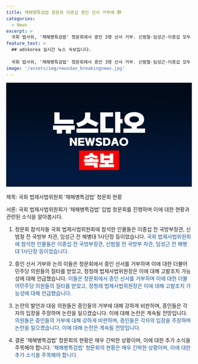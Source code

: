 ```yaml
---
title: 채해병특검법 청문회 이종섭 증인 선서 거부에 野
categories:
  - News
excerpt: >
  국회 법사위, '채해병특검법' 청문회에서 증인 3명 선서 거부. 신범철·임성근·이종섭 모두 수사 중이라 주장. 민주당 의원들 "거부는 자백과 같아", "최선 다해 책임 지을 것" 목소리 높여 항의. 야당 의원들은 세 사람의 동일한 발언에 의문 제기. 
feature_text: >
  ## adskorea 실시간 뉴스 속보입니다.

  국회 법사위, '채해병특검법' 청문회에서 증인 3명 선서 거부. 신범철·임성근·이종섭 모두 수사 중이라 주장. 민주당 의원들 "거부는 자백과 같아", "최선 다해 책임 지을 것" 목소리 높여 항의. 야당 의원들은 세 사람의 동일한 발언에 의문 제기. 
image: '/assets/img/newsdao_breakingnews.jpg'
---
```


<p><img src="/assets/img/newsdao_breakingnews.jpg" alt="adskorea 속보" /></p>

<p>제목: 국회 법제사법위원회 ‘채해병특검법’ 청문회 현황</p>

<p>서론:
국회 법제사법위원회가 ‘채해병특검법’ 입법 청문회를 진행하며 이에 대한 현황과 관련된 소식을 알아봅시다.</p>

<ol>
<li><p>청문회 참석자들
국회 법제사법위원회에 참석한 인물들은 이종섭 전 국방부장관, 신범철 전 국방부 차관, 임성근 전 해병대 1사단장 등이었습니다.
<span style="color: #1a5490;">국회 법제사법위원회에 참석한 인물들은 이종섭 전 국방부장관, 신범철 전 국방부 차관, 임성근 전 해병대 1사단장 등이었습니다.</span></p></li>
<li><p>증인 선서 거부와 논의
이들은 청문회에서 증인 선서를 거부하며 이에 대한 더불어민주당 의원들의 질타를 받았고, 정청래 법제사법위원장은 이에 대해 고발조치 가능성에 대해 언급했습니다.
<span style="color: #1a5490;">이들은 청문회에서 증인 선서를 거부하며 이에 대한 더불어민주당 의원들의 질타를 받았고, 정청래 법제사법위원장은 이에 대해 고발조치 가능성에 대해 언급했습니다.</span></p></li>
<li><p>논란의 발언과 대응
의원들은 증인들의 거부에 대해 강하게 비판하며, 증인들은 각자의 입장을 주장하며 논란을 일으켰습니다. 이에 대해 논란은 계속될 전망입니다.
<span style="color: #1a5490;">의원들은 증인들의 거부에 대해 강하게 비판하며, 증인들은 각자의 입장을 주장하며 논란을 일으켰습니다. 이에 대해 논란은 계속될 전망입니다.</span></p></li>
<li><p>결론
'채해병특검법’ 청문회의 현황은 매우 긴박한 상황이며, 이에 대한 추가 소식을 주목해야 합니다.
<span style="color: #1a5490;">'채해병특검법' 청문회의 현황은 매우 긴박한 상황이며, 이에 대한 추가 소식을 주목해야 합니다.</span></p></li>
</ol>

<p data-ke-size="size16">&nbsp;</p>

